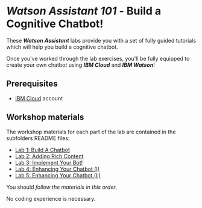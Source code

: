 # _**Watson Assistant 101**_ - Build a Cognitive Chatbot!
These _**Watson Assistant**_ labs provide you with a set of fully guided tutorials which will help you build a cognitive chatbot.

Once you've worked through the lab exercises, you'll be fully equipped to create your own chatbot using _**IBM Cloud**_ and _**IBM Watson**_!

## Prerequisites
- [IBM Cloud](https://cloud.ibm.com) account

## Workshop materials
The workshop materials for each part of the lab are contained in the subfolders README files:
* [Lab 1: Build A Chatbot](./1-Basics)
* [Lab 2: Adding Rich Content](./2-Images)
* [Lab 3: Implement Your Bot!](./3-Live)
* [Lab 4: Enhancing Your Chatbot (I)](./4-Advanced)
* [Lab 5: Enhancing Your Chatbot (II)](./5-Advanced)

You should _follow the materials in this order_.  

No coding experience is necessary.
